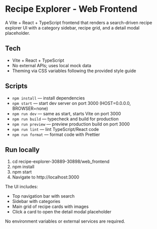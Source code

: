 # Recipe Explorer - Web Frontend

A Vite + React + TypeScript frontend that renders a search-driven recipe explorer UI with a category sidebar, recipe grid, and a detail modal placeholder.

## Tech
- Vite + React + TypeScript
- No external APIs; uses local mock data
- Theming via CSS variables following the provided style guide

## Scripts
- `npm install` — install dependencies
- `npm start` — start dev server on port 3000 (HOST=0.0.0.0, BROWSER=none)
- `npm run dev` — same as start, starts Vite on port 3000
- `npm run build` — typecheck and build for production
- `npm run preview` — preview production build on port 3000
- `npm run lint` — lint TypeScript/React code
- `npm run format` — format code with Prettier

## Run locally
1. cd recipe-explorer-30889-30898/web_frontend
2. npm install
3. npm start
4. Navigate to http://localhost:3000

The UI includes:
- Top navigation bar with search
- Sidebar with categories
- Main grid of recipe cards with images
- Click a card to open the detail modal placeholder

No environment variables or external services are required.
